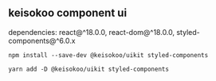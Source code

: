 ## keisokoo component ui

dependencies: react@^18.0.0, react-dom@^18.0.0, styled-components@^6.0.x

```
npm install --save-dev @keisokoo/uikit styled-components
```

```
yarn add -D @keisokoo/uikit styled-components
```
